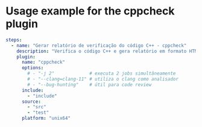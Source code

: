 [//]: <> (Documentação gerada com intmain_docmd)
# Usage example for the cppcheck plugin


```yaml
steps:
  - name: "Gerar relatório de verificação do código C++ - cppcheck"
    description: "Verifica o código C++ e gera relatório em formato HTML"
    plugin:
      name: "cppcheck"
      options:
        # - "-j 2"             # executa 2 jobs simultâneamente
        # - "--clang=clang-11" # utiliza o clang como analisador
        # - "--bug-hunting"    # útil para code review
      include:
        - "include"
      source:
        - "src"
        - "test"
      platform: "unix64"
```

